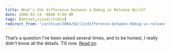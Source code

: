```yaml
---
title: What's the difference between a Debug vs Release Build?
date: 2004-02-14 -0800 9:00 AM
tags: [dotnet,visualstudio]
redirect_from: "/archive/2004/02/13/difference-between-debug-vs-release-build.aspx/"
---
```


That’s a question I’ve been asked several times, and to be honest, I
really didn’t know all the details. Till now. [Read
on](http://www.hanselman.com/blog/PermaLink.aspx?guid=a40c0d4f-66d0-4704-94f6-0efda4a44465 "Debug vs Release Bulids").

